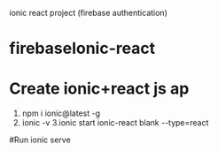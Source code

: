 ionic react project (firebase authentication)
# firebaseIonic-react
# Create ionic+react js ap
1. npm i ionic@latest -g
2. ionic -v
3.ionic start ionic-react blank --type=react

#Run 
ionic serve
